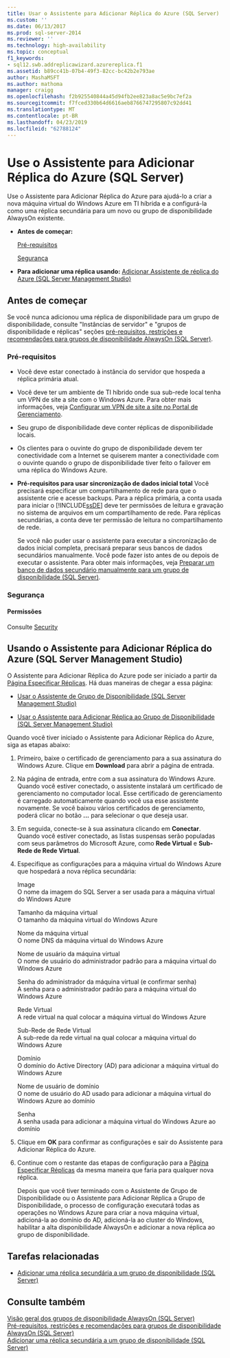 ```yaml
---
title: Usar o Assistente para Adicionar Réplica do Azure (SQL Server) | Microsoft Docs
ms.custom: ''
ms.date: 06/13/2017
ms.prod: sql-server-2014
ms.reviewer: ''
ms.technology: high-availability
ms.topic: conceptual
f1_keywords:
- sql12.swb.addreplicawizard.azurereplica.f1
ms.assetid: b89cc41b-07b4-49f3-82cc-bc42b2e793ae
author: MashaMSFT
ms.author: mathoma
manager: craigg
ms.openlocfilehash: f2b925540844a45d94fb2ee823a8ac5e9bc7ef2a
ms.sourcegitcommit: f7fced330b64d6616aeb8766747295807c92dd41
ms.translationtype: MT
ms.contentlocale: pt-BR
ms.lasthandoff: 04/23/2019
ms.locfileid: "62788124"
---
```

# <a name="use-the-add-azure-replica-wizard-sql-server"></a>Use o Assistente para Adicionar Réplica do Azure (SQL Server)
  Use o Assistente para Adicionar Réplica do Azure para ajudá-lo a criar a nova máquina virtual do Windows Azure em TI híbrida e a configurá-la como uma réplica secundária para um novo ou grupo de disponibilidade AlwaysOn existente.  
  
-   **Antes de começar:**  
  
     [Pré-requisitos](#Prerequisites)  
  
     [Segurança](#Security)  
  
-   **Para adicionar uma réplica usando:**  [Adicionar Assistente de réplica do Azure (SQL Server Management Studio)](#SSMSProcedure)  
  
##  <a name="BeforeYouBegin"></a> Antes de começar  
 Se você nunca adicionou uma réplica de disponibilidade para um grupo de disponibilidade, consulte "Instâncias de servidor" e "grupos de disponibilidade e réplicas" seções [pré-requisitos, restrições e recomendações para grupos de disponibilidade AlwaysOn &#40;SQL Server&#41;](prereqs-restrictions-recommendations-always-on-availability.md).  
  
###  <a name="Prerequisites"></a> Pré-requisitos  
  
-   Você deve estar conectado à instância do servidor que hospeda a réplica primária atual.  
  
-   Você deve ter um ambiente de TI híbrido onde sua sub-rede local tenha um VPN de site a site com o Windows Azure. Para obter mais informações, veja [Configurar um VPN de site a site no Portal de Gerenciamento](https://azure.microsoft.com/documentation/articles/vpn-gateway-site-to-site-create).  
  
-   Seu grupo de disponibilidade deve conter réplicas de disponibilidade locais.  
  
-   Os clientes para o ouvinte do grupo de disponibilidade devem ter conectividade com a Internet se quiserem manter a conectividade com o ouvinte quando o grupo de disponibilidade tiver feito o failover em uma réplica do Windows Azure.  
  
-   **Pré-requisitos para usar sincronização de dados inicial total** Você precisará especificar um compartilhamento de rede para que o assistente crie e acesse backups. Para a réplica primária, a conta usada para iniciar o [!INCLUDE[ssDE](../../../includes/ssde-md.md)] deve ter permissões de leitura e gravação no sistema de arquivos em um compartilhamento de rede. Para réplicas secundárias, a conta deve ter permissão de leitura no compartilhamento de rede.  
  
     Se você não puder usar o assistente para executar a sincronização de dados inicial completa, precisará preparar seus bancos de dados secundários manualmente. Você pode fazer isto antes de ou depois de executar o assistente. Para obter mais informações, veja [Preparar um banco de dados secundário manualmente para um grupo de disponibilidade &#40;SQL Server&#41;](manually-prepare-a-secondary-database-for-an-availability-group-sql-server.md).  
  
###  <a name="Security"></a> Segurança  
  
####  <a name="Permissions"></a> Permissões  
 Consulte [Security](use-the-add-replica-to-availability-group-wizard-sql-server-management-studio.md#Security)  
  
##  <a name="SSMSProcedure"></a> Usando o Assistente para Adicionar Réplica do Azure (SQL Server Management Studio)  
 O Assistente para Adicionar Réplica do Azure pode ser iniciado a partir da [Página Especificar Réplicas](specify-replicas-page-new-availability-group-wizard-add-replica-wizard.md). Há duas maneiras de chegar a essa página:  
  
-   [Usar o Assistente de Grupo de Disponibilidade &#40;SQL Server Management Studio&#41;](use-the-availability-group-wizard-sql-server-management-studio.md)  
  
-   [Usar o Assistente para Adicionar Réplica ao Grupo de Disponibilidade &#40;SQL Server Management Studio&#41;](use-the-add-replica-to-availability-group-wizard-sql-server-management-studio.md)  
  
 Quando você tiver iniciado o Assistente para Adicionar Réplica do Azure, siga as etapas abaixo:  
  
1.  Primeiro, baixe o certificado de gerenciamento para a sua assinatura do Windows Azure. Clique em **Download** para abrir a página de entrada.  
  
2.  Na página de entrada, entre com a sua assinatura do Windows Azure. Quando você estiver conectado, o assistente instalará um certificado de gerenciamento no computador local. Esse certificado de gerenciamento é carregado automaticamente quando você usa esse assistente novamente. Se você baixou vários certificados de gerenciamento, poderá clicar no botão **...** para selecionar o que deseja usar.  
  
3.  Em seguida, conecte-se à sua assinatura clicando em **Conectar**. Quando você estiver conectado, as listas suspensas serão populadas com seus parâmetros do Microsoft Azure, como **Rede Virtual** e **Sub-Rede de Rede Virtual**.  
  
4.  Especifique as configurações para a máquina virtual do Windows Azure que hospedará a nova réplica secundária:  
  
     Image  
     O nome da imagem do SQL Server a ser usada para a máquina virtual do Windows Azure  
  
     Tamanho da máquina virtual  
     O tamanho da máquina virtual do Windows Azure  
  
     Nome da máquina virtual  
     O nome DNS da máquina virtual do Windows Azure  
  
     Nome de usuário da máquina virtual  
     O nome de usuário do administrador padrão para a máquina virtual do Windows Azure  
  
     Senha do administrador da máquina virtual (e confirmar senha)  
     A senha para o administrador padrão para a máquina virtual do Windows Azure  
  
     Rede Virtual  
     A rede virtual na qual colocar a máquina virtual do Windows Azure  
  
     Sub-Rede de Rede Virtual  
     A sub-rede da rede virtual na qual colocar a máquina virtual do Windows Azure  
  
     Domínio  
     O domínio do Active Directory (AD) para adicionar a máquina virtual do Windows Azure  
  
     Nome de usuário de domínio  
     O nome de usuário do AD usado para adicionar a máquina virtual do Windows Azure ao domínio  
  
     Senha  
     A senha usada para adicionar a máquina virtual do Windows Azure ao domínio  
  
5.  Clique em **OK** para confirmar as configurações e sair do Assistente para Adicionar Réplica do Azure.  
  
6.  Continue com o restante das etapas de configuração para a [Página Especificar Réplicas](specify-replicas-page-new-availability-group-wizard-add-replica-wizard.md) da mesma maneira que faria para qualquer nova réplica.  
  
     Depois que você tiver terminado com o Assistente de Grupo de Disponibilidade ou o Assistente para Adicionar Réplica a Grupo de Disponibilidade, o processo de configuração executará todas as operações no Windows Azure para criar a nova máquina virtual, adicioná-la ao domínio do AD, adicioná-la ao cluster do Windows, habilitar a alta disponibilidade AlwaysOn e adicionar a nova réplica ao grupo de disponibilidade.  
  
##  <a name="RelatedTasks"></a> Tarefas relacionadas  
  
-   [Adicionar uma réplica secundária a um grupo de disponibilidade &#40;SQL Server&#41;](add-a-secondary-replica-to-an-availability-group-sql-server.md)  
  
## <a name="see-also"></a>Consulte também  
 [Visão geral dos grupos de disponibilidade AlwaysOn &#40;SQL Server&#41;](overview-of-always-on-availability-groups-sql-server.md)   
 [Pré-requisitos, restrições e recomendações para grupos de disponibilidade AlwaysOn &#40;SQL Server&#41;](prereqs-restrictions-recommendations-always-on-availability.md)   
 [Adicionar uma réplica secundária a um grupo de disponibilidade &#40;SQL Server&#41;](add-a-secondary-replica-to-an-availability-group-sql-server.md)  
  
  
